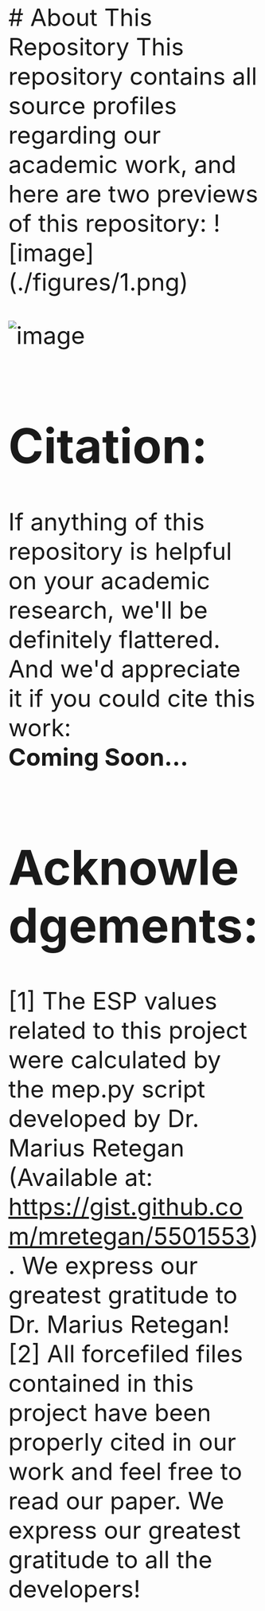<font size="10">
# About This Repository
This repository contains all source profiles regarding our academic work, and here are two previews of this repository:
![image](./figures/1.png)

![image](./figures/2.png)

# Citation:
If anything of this repository is helpful on your academic research, we'll be definitely flattered. And we'd appreciate it if you could cite this work:<br>
**Coming Soon...**

# Acknowledgements:
[1] The ESP values related to this project were calculated by the mep.py script developed by Dr. Marius Retegan (Available at: https://gist.github.com/mretegan/5501553). We express our greatest gratitude to Dr. Marius Retegan!<br>
[2] All forcefiled files contained in this project have been properly cited in our work and feel free to read our paper. We express our greatest gratitude to all the developers!
